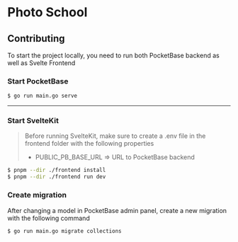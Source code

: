 # Photo School

## Contributing

To start the project locally, you need to run both PocketBase backend as well as Svelte Frontend

### Start PocketBase
```bash
$ go run main.go serve
```
---
### Start SvelteKit
> Before running SvelteKit, make sure to create a .env file in the frontend folder with the following properties
> 
> - PUBLIC_PB_BASE_URL => URL to PocketBase backend

```bash
$ pnpm --dir ./frontend install
$ pnpm --dir ./frontend run dev
```

### Create migration

After changing a model in PocketBase admin panel, create a new migration with the following command
```bash
$ go run main.go migrate collections
```
